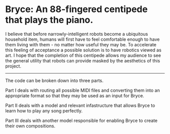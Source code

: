 # Bryce: An 88-fingered centipede that plays the piano.
I believe that before narrowly-intelligent robots become a ubiquitous household item, humans will first have to feel comfortable
enough to have them living with them - no matter how useful they may be. To accelerate this feeling of acceptance a possible solution is to have robotics
viewed as art. I hope that the completion of this centipede allows my audience to see the general utility that robots can
provide masked by the aesthetics of this project.

------------------------------------------------------------------------------------------------------------------------
The code can be broken down into three parts.

Part I deals with routing all possible MIDI files and converting them into an appropriate format so that they may be
used as an input for Bryce.

Part II deals with a model and relevant infastructure that allows Bryce to learn how to play any song perfectly.

Part III deals with another model responsible for enabling Bryce to create their own compositions.


